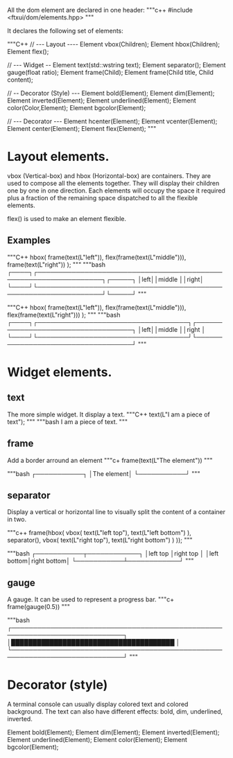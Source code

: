 All the dom element are declared in one header:
"""c++
#include <ftxui/dom/elements.hpp>
"""

It declares the following set of elements:

"""C++
// --- Layout ----
Element vbox(Children);
Element hbox(Children);
Element flex();

// --- Widget --
Element text(std::wstring text);
Element separator();
Element gauge(float ratio);
Element frame(Child);
Element frame(Child title, Child content);

// -- Decorator (Style) ---
Element bold(Element);
Element dim(Element);
Element inverted(Element);
Element underlined(Element);
Element color(Color,Element);
Element bgcolor(Element);

// --- Decorator ---
Element hcenter(Element);
Element vcenter(Element);
Element center(Element);
Element flex(Element);
"""

# Layout elements.

vbox (Vertical-box) and hbox (Horizontal-box) are containers. They are used to
compose all the elements together. They will display their children one by one in one direction.
Each elements will occupy the space it required plus a fraction of the remaining
space dispatched to all the flexible elements.

flex() is used to make an element flexible.

## Examples
"""C++
  hbox(
    frame(text(L"left")),
    flex(frame(text(L"middle"))),
    frame(text(L"right"))
  );
"""
"""bash
┌────┐┌─────────────────────────────────────────────────────────────────┐┌─────┐
│left││middle                                                           ││right│
└────┘└─────────────────────────────────────────────────────────────────┘└─────┘
"""

"""C++
  hbox(
    frame(text(L"left")),
    flex(frame(text(L"middle"))),
    flex(frame(text(L"right")))
  );
"""
"""bash
┌────┐┌───────────────────────────────────┐┌───────────────────────────────────┐
│left││middle                             ││right                              │
└────┘└───────────────────────────────────┘└───────────────────────────────────┘
"""

# Widget elements.

## text

The more simple widget. It display a text.
"""C++
  text(L"I am a piece of text");
"""
"""bash
I am a piece of text.
"""

## frame
Add a border arround an element
"""c+
frame(text(L"The element"))
"""

"""bash
┌───────────┐
│The element│
└───────────┘
"""

## separator

Display a vertical or horizontal line to visually split the content of a
container in two.

"""c++
frame(hbox(
	vbox(
		text(L"left top"),
		text(L"left bottom")
	),
	separator(),
	vbox(
		text(L"right top"),
		text(L"right bottom")
	)
));
"""

"""bash
┌───────────┬────────────┐
│left top   │right top   │
│left bottom│right bottom│
└───────────┴────────────┘
"""

## gauge


A gauge. It can be used to represent a progress bar.
"""c+
frame(gauge(0.5))
"""

"""bash
┌────────────────────────────────────────────────────────────────────────────┐
│██████████████████████████████████████                                      │
└────────────────────────────────────────────────────────────────────────────┘
"""

# Decorator (style)
A terminal console can usually display colored text and colored background.
The text can also have different effects: bold, dim, underlined, inverted.

Element bold(Element);
Element dim(Element);
Element inverted(Element);
Element underlined(Element);
Element color(Element);
Element bgcolor(Element);
